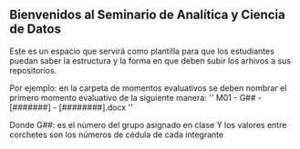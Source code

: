 ## Bienvenidos al Seminario de Analítica y Ciencia de Datos

Este es un espacio que servirá como plantilla para que los estudiantes puedan saber la estructura y la forma en que deben subir los arhivos a sus repositorios.

Por ejemplo: en la carpeta de momentos evaluativos se deben nombrar el primero momento evaluativo de la siguiente manera:
''
M01 - G## - [#######] - [########].docx
''

Donde G##: es el número del grupo asignado en clase
Y los valores entre corchetes son los números de cédula de cada integrante
